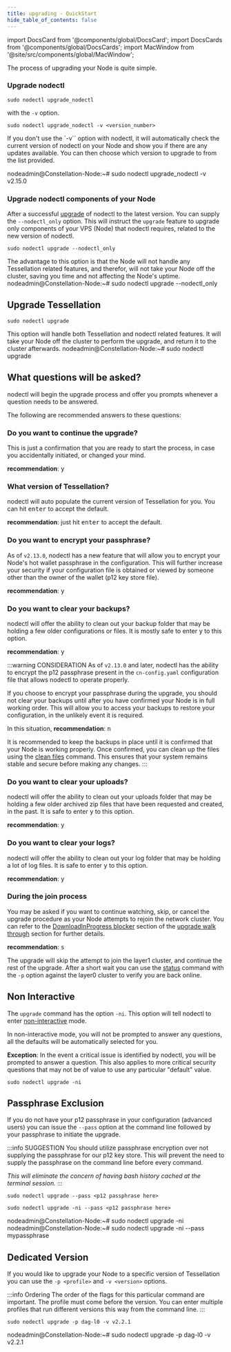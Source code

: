```yaml
---
title: upgrading - QuickStart
hide_table_of_contents: false
---
```

<intro-end />

import DocsCard from '@components/global/DocsCard';
import DocsCards from '@components/global/DocsCards';
import MacWindow from '@site/src/components/global/MacWindow';

<head>
  <title>Constellation Network Automation with nodectl</title>
  <meta
    name="description"
    content="Constellation Network Automation - Upgrade Tessellation with nodectl"
  />
</head>

The process of upgrading your Node is quite simple.

### Upgrade nodectl
```
sudo nodectl upgrade_nodectl
```
with the `-v` option.
```
sudo nodectl upgrade_nodectl -v <version_number>
```
If you don't use the `-v`` option with nodectl, it will automatically check the current version of nodectl on your Node and show you if there are any updates available. You can then choose which version to upgrade to from the list provided.

<MacWindow>
nodeadmin@Constellation-Node:~# sudo nodectl upgrade_nodectl -v v2.15.0       
</MacWindow>

### Upgrade nodectl components of your Node

After a successful [upgrade](#upgrade-nodectl) of nodectl to the latest version.  You can supply the `--nodectl_only` option.  This will instruct the `upgrade` feature to upgrade only components of your VPS (Node) that nodectl requires, related to the new version of nodectl.  

```
sudo nodectl upgrade --nodectl_only
```

The advantage to this option is that the Node will not handle any Tessellation related features, and therefor, will not take your Node off the cluster, saving you time and not affecting the Node's uptime.
<MacWindow>
nodeadmin@Constellation-Node:~# sudo nodectl upgrade --nodectl_only       
</MacWindow>

## Upgrade Tessellation 
```
sudo nodectl upgrade
```
This option will handle both Tessellation and nodectl related features.  It will take your Node off the cluster to perform the upgrade, and return it to the cluster afterwards.
<MacWindow>
nodeadmin@Constellation-Node:~# sudo nodectl upgrade
</MacWindow>

## What questions will be asked?
nodectl will begin the upgrade process and offer you prompts whenever a question needs to be answered.

The following are recommended answers to these questions:

### Do you want to continue the upgrade?
This is just a confirmation that you are ready to start the process, in case you accidentally initiated, or changed your mind.

**recommendation**: <kbd>y</kbd>

### What version of Tessellation?
nodectl will auto populate the current version of Tessellation for you.  You can hit <kbd>enter</kbd> to accept the default.

**recommendation**: just hit <kbd>enter</kbd> to accept the default.

### Do you want to encrypt your passphrase?
As of `v2.13.0`, nodectl has a new feature that will allow you to encrypt your Node's hot wallet passphrase in the configuration.  This will further increase your security if your configuration file is obtained or viewed by someone other than the owner of the wallet (p12 key store file).

**recommendation**: <kbd>y</kbd>

### Do you want to clear your backups?
nodectl will offer the ability to clean out your backup folder that may be holding a few older configurations or files.  It is mostly safe to enter <kbd>y</kbd> to this option.

**recommendation**: <kbd>y</kbd>

:::warning CONSIDERATION
As of `v2.13.0` and later, nodectl has the ability to encrypt the p12 passphrase present in the `cn-config.yaml` configuration file that allows nodectl to operate properly.

If you choose to encrypt your passphrase during the upgrade, you should not clear your backups until after you have confirmed your Node is in full working order.  This will allow you to access your backups to restore your configuration, in the unlikely event it is required.

In this situation, **recommendation**: <kbd>n</kbd>

It is recommended to keep the backups in place until it is confirmed that your Node is working properly.  Once confirmed, you can clean up the files using the [clean files](../nodectl-commands#clean_files) command. This ensures that your system remains stable and secure before making any changes.
:::

### Do you want to clear your uploads?
nodectl will offer the ability to clean out your uploads folder that may be holding a few older archived zip files that have been requested and created, in the past. It is safe to enter <kbd>y</kbd> to this option.

**recommendation**: <kbd>y</kbd>

### Do you want to clear your logs?
nodectl will offer the ability to clean out your log folder that may be holding a lot of log files.  It is safe to enter <kbd>y</kbd> to this option.

**recommendation**: <kbd>y</kbd>

### During the join process
You may be asked if you want to continue watching, skip, or cancel the upgrade procedure as your Node attempts to rejoin the network cluster.  You can refer to the [DownloadInProgress blocker](./nodectl-upgrade-rejoin-2#downloadinprogress-blocker) section of the [upgrade walk through](./nodectl-upgrade-intro) section for further details.

**recommendation**: <kbd>s</kbd>

The upgrade will skip the attempt to join the layer1 cluster, and continue the rest of the upgrade.  After a short wait you can use the [status](../nodectl-commands#status) command with the `-p` option against the layer0 cluster to verify you are back online.

## Non Interactive
The `upgrade` command has the option `-ni`. This option will tell nodectl to enter [non-interactive](../nodectl-commands#upgrade) mode.  

In non-interactive mode, you will not be prompted to answer any questions, all the defaults will be automatically selected for you.

**Exception**: In the event a critical issue is identified by nodectl, you will be prompted to answer a question.  This also applies to more critical security questions that may not be of value to use any particular "default" value.  

```
sudo nodectl upgrade -ni
```

## Passphrase Exclusion

If you do not have your p12 passphrase in your configuration (advanced users) you can issue the `--pass` option at the command line followed by your passphrase to initiate the upgrade.

:::info SUGGESTION
You should utilize passphrase encryption over not supplying the passphrase for our p12 key store.  This will prevent the need to supply the passphrase on the command line before every command. 

*This will eliminate the concern of having bash history cached at the terminal session.*
:::

```
sudo nodectl upgrade --pass <p12 passphrase here>
```
```
sudo nodectl upgrade -ni --pass <p12 passphrase here>
```

<MacWindow>
nodeadmin@Constellation-Node:~# sudo nodectl upgrade -ni
</MacWindow>

<MacWindow>
nodeadmin@Constellation-Node:~# sudo nodectl upgrade -ni --pass mypassphrase
</MacWindow>

## Dedicated Version

If you would like to upgrade your Node to a specific version of Tessellation you can use the `-p <profile>` and `-v <version>` options.  

:::info Ordering
The order of the flags for this particular command are important.  The profile must come before the version. You can enter multiple profiles that run different versions this way from the command line.
:::

```
sudo nodectl upgrade -p dag-l0 -v v2.2.1
```
<MacWindow>
nodeadmin@Constellation-Node:~# sudo nodectl upgrade -p dag-l0 -v v2.2.1
</MacWindow>